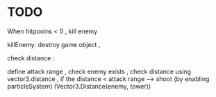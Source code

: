 # TODO  

When hitpooins < 0 , kill enemy 

killEnemy: destroy game object , 

check distance : 

define attack range , check enemy exists , check distance using vector3.distance , 
if the distance < attack range --> shoot (by enabling particleSystem) 
(Vector3.Distance(enemy, tower)) 
